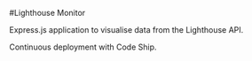 #Lighthouse Monitor

Express.js application to visualise data from the Lighthouse API.

Continuous deployment with Code Ship.
